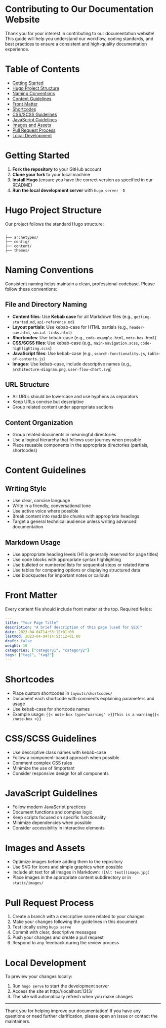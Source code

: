 # Contributing to Our Documentation Website

Thank you for your interest in contributing to our documentation website! This guide will help you understand our workflow, coding standards, and best practices to ensure a consistent and high-quality documentation experience.

# Table of Contents

- [Getting Started](#getting-started)
- [Hugo Project Structure](#hugo-project-structure)
- [Naming Conventions](#naming-conventions)
- [Content Guidelines](#content-guidelines)
- [Front Matter](#front-matter)
- [Shortcodes](#shortcodes)
- [CSS/SCSS Guidelines](#cssscss-guidelines)
- [JavaScript Guidelines](#javascript-guidelines)
- [Images and Assets](#images-and-assets)
- [Pull Request Process](#pull-request-process)
- [Local Development](#local-development)

# Getting Started

1. **Fork the repository** to your GitHub account
2. **Clone your fork** to your local machine
3. **Install Hugo** (ensure you have the correct version as specified in our README)
4. **Run the local development server** with `hugo server -D`

# Hugo Project Structure

Our project follows the standard Hugo structure:

```
.
├── archetypes/
├── config/
├── content/
├── themes/
```

# Naming Conventions

Consistent naming helps maintain a clean, professional codebase. Please follow these conventions:

## File and Directory Naming

- **Content files**: Use **Kebab case** for all Markdown files (e.g., `getting-started.md`, `api-reference.md`)
- **Layout partials**: Use kebab-case for HTML partials (e.g., `header-nav.html`, `social-links.html`)
- **Shortcodes**: Use kebab-case (e.g., `code-example.html`, `note-box.html`)
- **CSS/SCSS files**: Use kebab-case (e.g., `main-navigation.scss`, `code-highlighting.scss`)
- **JavaScript files**: Use kebab-case (e.g., `search-functionality.js`, `table-of-contents.js`)
- **Images**: Use kebab-case, include descriptive names (e.g., `architecture-diagram.png`, `user-flow-chart.svg`)

## URL Structure

- All URLs should be lowercase and use hyphens as separators
- Keep URLs concise but descriptive
- Group related content under appropriate sections

## Content Organization

- Group related documents in meaningful directories
- Use a logical hierarchy that follows user journey when possible
- Place reusable components in the appropriate directories (partials, shortcodes)

# Content Guidelines

## Writing Style

- Use clear, concise language
- Write in a friendly, conversational tone
- Use active voice where possible
- Break content into readable chunks with appropriate headings
- Target a general technical audience unless writing advanced documentation

## Markdown Usage

- Use appropriate heading levels (H1 is generally reserved for page titles)
- Use code blocks with appropriate syntax highlighting
- Use bulleted or numbered lists for sequential steps or related items
- Use tables for comparing options or displaying structured data
- Use blockquotes for important notes or callouts

# Front Matter

Every content file should include front matter at the top. Required fields:

```yaml
---
title: "Your Page Title"
description: "A brief description of this page (used for SEO)"
date: 2023-04-04T14:53:12+01:00
lastmod: 2023-04-04T14:53:12+01:00
draft: false
weight: 10
categories: ["category1", "category2"]
tags: ["tag1", "tag2"]
---
```

# Shortcodes

- Place custom shortcodes in `layouts/shortcodes/`
- Document each shortcode with comments explaining parameters and usage
- Use kebab-case for shortcode names
- Example usage: `{{< note-box type="warning" >}}This is a warning{{< /note-box >}}`

# CSS/SCSS Guidelines

- Use descriptive class names with kebab-case
- Follow a component-based approach when possible
- Comment complex CSS rules
- Minimize the use of !important
- Consider responsive design for all components

# JavaScript Guidelines

- Follow modern JavaScript practices
- Document functions and complex logic
- Keep scripts focused on specific functionality
- Minimize dependencies when possible
- Consider accessibility in interactive elements

# Images and Assets

- Optimize images before adding them to the repository
- Use SVG for icons and simple graphics when possible
- Include alt text for all images in Markdown: `![Alt text](image.jpg)`
- Place images in the appropriate content subdirectory or in `static/images/`

# Pull Request Process

1. Create a branch with a descriptive name related to your changes
2. Make your changes following the guidelines in this document
3. Test locally using `hugo serve`
4. Commit with clear, descriptive messages
5. Push your changes and create a pull request
6. Respond to any feedback during the review process

# Local Development

To preview your changes locally:

1. Run `hugo serve` to start the development server
2. Access the site at http://localhost:1313/
3. The site will automatically refresh when you make changes

---

Thank you for helping improve our documentation! If you have any questions or need further clarification, please open an issue or contact the maintainers.
